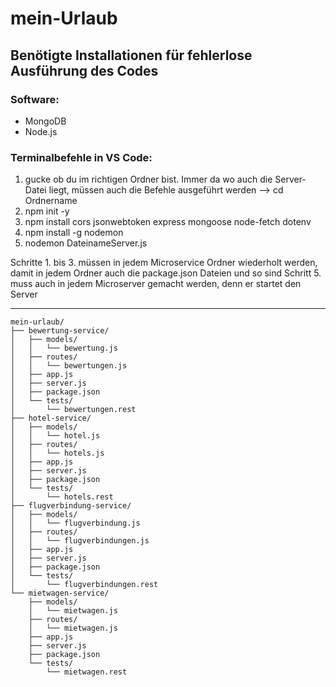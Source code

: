 # mein-Urlaub

## Benötigte Installationen für fehlerlose Ausführung des Codes

### Software:
- MongoDB
- Node.js

### Terminalbefehle in VS Code:
 1. gucke ob du im richtigen Ordner bist. Immer da wo auch die Server-Datei liegt, müssen auch die Befehle ausgeführt werden --> cd Ordnername
 2. npm init -y
 3. npm install cors jsonwebtoken express mongoose node-fetch dotenv
 4. npm install -g nodemon
 5. nodemon DateinameServer.js

Schritte 1. bis 3. müssen in jedem Microservice Ordner wiederholt werden, damit in jedem Ordner auch die package.json Dateien und so sind
Schritt 5. muss auch in jedem Microserver gemacht werden, denn er startet den Server

--------------------------------------------------------------------------------------------------------------------------------------------------------





```text
mein-urlaub/
├── bewertung-service/
│   ├── models/
│   │   └── bewertung.js
│   ├── routes/
│   │   └── bewertungen.js
│   ├── app.js  
│   ├── server.js  
│   ├── package.json  
│   └── tests/
│       └── bewertungen.rest
├── hotel-service/
│   ├── models/
│   │   └── hotel.js
│   ├── routes/
│   │   └── hotels.js
│   ├── app.js  
│   ├── server.js  
│   ├── package.json  
│   └── tests/
│       └── hotels.rest
├── flugverbindung-service/
│   ├── models/
│   │   └── flugverbindung.js
│   ├── routes/
│   │   └── flugverbindungen.js
│   ├── app.js  
│   ├── server.js  
│   ├── package.json  
│   └── tests/
│       └── flugverbindungen.rest
└── mietwagen-service/
    ├── models/
    │   └── mietwagen.js
    ├── routes/
    │   └── mietwagen.js
    ├── app.js  
    ├── server.js  
    ├── package.json  
    └── tests/
        └── mietwagen.rest
